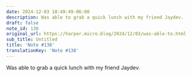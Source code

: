 ```yaml
---
date: 2024-12-03 18:49:49-06:00
description: Was able to grab a quick lunch with my friend Jaydev.
draft: false
note_id: 138
original_url: https://harper.micro.blog/2024/12/03/was-able-to.html
sub_title: Untitled
title: 'Note #138'
translationKey: 'Note #138'
---
```


Was able to grab a quick lunch with my friend Jaydev.